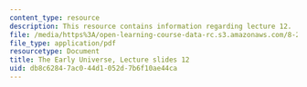 ```yaml
---
content_type: resource
description: This resource contains information regarding lecture 12.
file: /media/https%3A/open-learning-course-data-rc.s3.amazonaws.com/8-286-the-early-universe-fall-2013/db8c62847ac044d1052d7b6f10ae44ca_MIT8_286F13_lec12.pdf
file_type: application/pdf
resourcetype: Document
title: The Early Universe, Lecture slides 12
uid: db8c6284-7ac0-44d1-052d-7b6f10ae44ca
---
```

